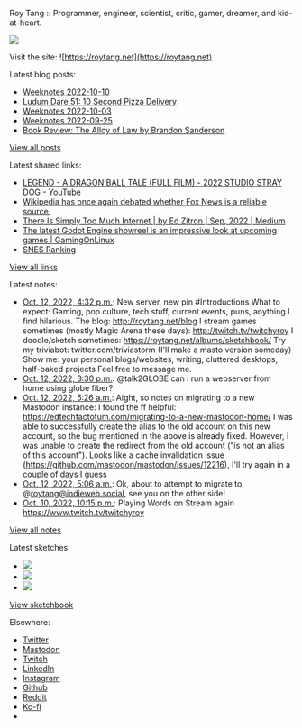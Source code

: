 Roy Tang :: Programmer, engineer, scientist, critic, gamer, dreamer, and kid-at-heart.

![](https://roytang.net/static/img/profile.jpg)

Visit the site: ![https://roytang.net](https://roytang.net)

Latest blog posts:

- [Weeknotes 2022-10-10](https://roytang.net/2022/10/weeknotes-10-10/)
- [Ludum Dare 51: 10 Second Pizza Delivery](https://roytang.net/2022/10/ludum-dare-51-pizza/)
- [Weeknotes 2022-10-03](https://roytang.net/2022/10/weeknotes-10-03/)
- [Weeknotes 2022-09-25](https://roytang.net/2022/09/weeknotes-09-25/)
- [Book Review: The Alloy of Law by Brandon Sanderson](https://roytang.net/2022/09/alloy-of-law/)

[View all posts](https://roytang.net/blog)

Latest shared links:

- [LEGEND - A DRAGON BALL TALE (FULL FILM) - 2022 STUDIO STRAY DOG - YouTube](https://roytang.net/2022/10/3ec99ce8ef9945a7e5a0e1128f2bcdde/)
- [Wikipedia has once again debated whether Fox News is a reliable source.](https://roytang.net/2022/10/f1effe22710c13ec5c6cbf42a0bee64b/)
- [There Is Simply Too Much Internet | by Ed Zitron | Sep, 2022 | Medium](https://roytang.net/2022/10/0fd58d85adedf6b0b4e4ea4f1d7df5d2/)
- [The latest Godot Engine showreel is an impressive look at upcoming games | GamingOnLinux](https://roytang.net/2022/10/f32e6e20e6d61092466b593194854482/)
- [SNES Ranking](https://roytang.net/2022/10/364d1c19613b27a35b2568140f9cc37b/)

[View all links](https://roytang.net/links)

Latest notes:

- [Oct. 12, 2022, 4:32 p.m.](https://roytang.net/2022/10/109154371829684347/): New server, new pin #Introductions What to expect: Gaming, pop culture, tech stuff, current events, puns, anything I find hilarious. The blog: http://roytang.net/blog I stream games sometimes (mostly Magic Arena these days): http://twitch.tv/twitchyroy I doodle/sketch sometimes: https://roytang.net/albums/sketchbook/ Try my triviabot: twitter.com/triviastorm (I&#x27;ll make a masto version someday) Show me: your personal blogs/websites, writing, cluttered desktops, half-baked projects Feel free to message me.
- [Oct. 12, 2022, 3:30 p.m.](https://roytang.net/2022/10/1580098442637942784/): @talk2GLOBE can i run a webserver from home using globe fiber?
- [Oct. 12, 2022, 5:26 a.m.](https://roytang.net/2022/10/109151752766558627/): Aight, so notes on migrating to a new Mastodon instance: I found the ff helpful: https://edtechfactotum.com/migrating-to-a-new-mastodon-home/ I was able to successfully create the alias to the old account on this new account, so the bug mentioned in the above is already fixed. However, I was unable to create the redirect from the old account (&quot;is not an alias of this account&quot;). Looks like a cache invalidation issue (https://github.com/mastodon/mastodon/issues/12216), I&#x27;ll try again in a couple of days I guess
- [Oct. 12, 2022, 5:06 a.m.](https://roytang.net/2022/10/109151675043482439/): Ok, about to attempt to migrate to @roytang@indieweb.social, see you on the other side!
- [Oct. 10, 2022, 10:15 p.m.](https://roytang.net/2022/10/1579475779930705921/): Playing Words on Stream again https://www.twitch.tv/twitchyroy

[View all notes](https://roytang.net/notes)

Latest sketches:


- ![](https://roytang.net/media/cache/8b/b5/8bb546ee9b7c39665a6fa8d84b40f6c7.jpg)
- ![](https://roytang.net/media/cache/12/60/1260736fe21c5cfd96c1c0b6f467475e.jpg)
- ![](https://roytang.net/media/cache/71/25/7125fc96d9db296bc5f16306d33cc459.jpg)

[View sketchbook](https://roytang.net/albums/sketchbook)


Elsewhere:

- [Twitter](https://twitter.com/roytang)
- [Mastodon](https://indieweb.social/@roytang)
- [Twitch](https://twitch.tv/twitchyroy)
- [LinkedIn](https://www.linkedin.com/in/roytang)
- [Instagram](https://instagram.com/roytang0400)
- [Github](https://github.com/roytang)
- [Reddit](https://reddit.com/u/hungryroy)
- [Ko-fi](https://ko-fi.com/roytang)
- [](mailto:hello@roytang.net)